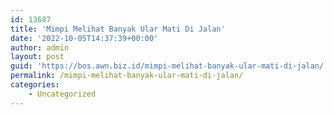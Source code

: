 ```yaml
---
id: 13687
title: 'Mimpi Melihat Banyak Ular Mati Di Jalan'
date: '2022-10-05T14:37:39+00:00'
author: admin
layout: post
guid: 'https://bos.awn.biz.id/mimpi-melihat-banyak-ular-mati-di-jalan/'
permalink: /mimpi-melihat-banyak-ular-mati-di-jalan/
categories:
    - Uncategorized
---
```


